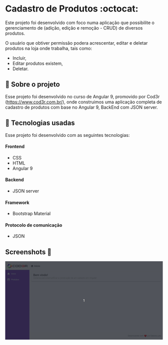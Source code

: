 #  Cadastro de Produtos :octocat:
Este projeto foi desenvolvido com foco numa aplicação que possibilite o gerenciamento de (adição, edição e remoção - CRUD) de diversos produtos.

O usuário que obtiver permissão podera acrescentar, editar e deletar produtos na loja onde trabalha, tais como:
* Incluir,
* Editar produtos existem,
* Deletar.

## :page_with_curl: Sobre o projeto
Esse projeto foi desenvolvido no curso de Angular 9, promovido por Cod3r (https://www.cod3r.com.br/), onde construimos uma aplicação completa de cadastro de produtos com base no Angular 9, BackEnd com JSON server.
 
## :rocket: Tecnologias usadas
 
Esse projeto foi desenvolvido com as seguintes tecnologias:
 
 
#### Frontend

* CSS
* HTML
* Angular 9

#### Backend

* JSON server

#### Framework

* Bootstrap Material

#### Protocolo de comunicação

* JSON

## Screenshots :movie_camera:
![](resource/Angular%209.gif)
